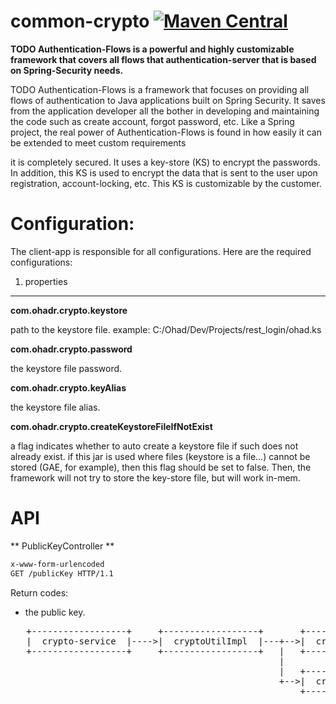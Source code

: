 common-crypto   [![Maven Central](https://maven-badges.herokuapp.com/maven-central/com.ohadr/common-crypto/badge.svg)](https://maven-badges.herokuapp.com/maven-central/com.ohadr/common-crypto)
==================
**TODO Authentication-Flows is a powerful and highly customizable framework that covers all flows that authentication-server 
that is based on Spring-Security needs.**

TODO Authentication-Flows is a framework that focuses on providing all flows of authentication to Java applications built on Spring Security. 
It saves from the application developer all the bother in developing and maintaining the code such as create account, forgot password, etc. 
Like a Spring project, the real power of Authentication-Flows is found in how easily it can be extended to meet custom requirements

it is completely secured. It uses a key-store (KS) to encrypt the passwords. In addition, this KS is used to encrypt the data that is sent 
to the user upon registration, account-locking, etc. This KS is customizable by the customer.




Configuration: 
=======
The client-app is responsible for all configurations. Here are the required configurations:

1. properties 
--------------
**com.ohadr.crypto.keystore**

path to the keystore file. example: C:/Ohad/Dev/Projects/rest_login/ohad.ks

**com.ohadr.crypto.password**

the keystore file password.

**com.ohadr.crypto.keyAlias**

the keystore file alias.

**com.ohadr.crypto.createKeystoreFileIfNotExist**

a flag indicates whether to auto create a keystore file if such does not already exist.
if this jar is used where files (keystore is a file...) cannot be stored (GAE, for example), then this flag should be set to false. Then,
the framework will not try to store the key-store file, but will work in-mem.





API
====

** PublicKeyController **

```xml
x-www-form-urlencoded
GET /publicKey HTTP/1.1
```
Return codes:

* the public key.


<pre>
   +------------------+     +------------------+       +------------------+     
   |  crypto-service  |---->|  cryptoUtilImpl  |---+-->|  cryptoProvider  |	
   +------------------+     +------------------+   |   +------------------+
                                                   |
                                                   |   +-------------------+
                                                   +-->|  cryptoProperties |
                                                       +-------------------+
   
</pre>
   
        